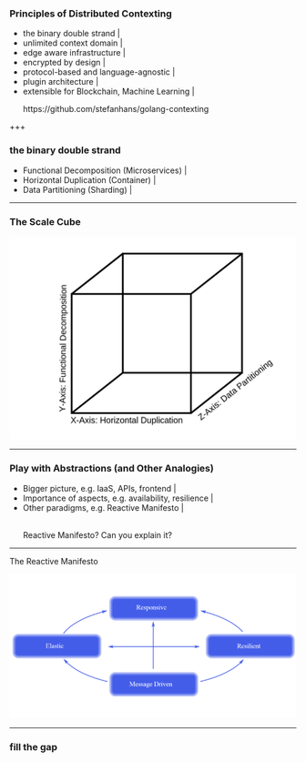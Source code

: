 ### Principles of Distributed Contexting

- the binary double strand |
- unlimited context domain |
- edge aware infrastructure |
- encrypted by design |
- protocol-based and language-agnostic |
- plugin architecture |
- extensible for Blockchain, Machine Learning |
<ul>
  <li class="fragment" style="list-style-type: none;">https://github.com/stefanhans/golang-contexting</li>
</ul>

+++

### the binary double strand

- Functional Decomposition (Microservices) |
- Horizontal Duplication (Container) |
- Data Partitioning (Sharding) |

---

### The Scale Cube

![the scale cube](assets/image/scale-cube.png)

---

### Play with Abstractions (and Other Analogies)

- Bigger picture, e.g. IaaS, APIs, frontend |
- Importance of aspects, e.g. availability, resilience |
- Other paradigms, e.g. Reactive Manifesto |
<ul>
  <li class="fragment" style="list-style-type: none;"><br>Reactive Manifesto? Can you explain it?</li>
</ul>

---

The Reactive Manifesto

![The Reactive Manifesto](assets/image/reactive-manifesto.png)

---

### fill the gap
